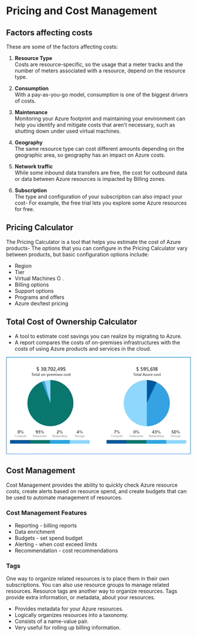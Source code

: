 # Pricing and Cost Management

## Factors affecting costs
These are some of the factors affecting costs:
1. **Resource Type** \
Costs are resource-specific, so the usage that a meter tracks and the number of meters associated with a resource, depend on the
resource type.

1. **Consumption** \
With a pay-as-you-go model, consumption is one of the biggest drivers of costs.

1. **Maintenance** \
Monitoring your Azure footprint and maintaining your environment can help you identify and mitigate costs that aren't necessary, such as shutting down under used virtual machines.

1. **Geography** \
The same resource type can cost different amounts depending on the geographic area, so geography has an impact on Azure costs.

1. **Network traffic** \
While some inbound data transfers are free, the cost for outbound data or data between Azure resources is impacted by Billing zones.

1. **Subscription** \
The type and configuration of your subscription can also impact your cost- For example, the free trial lets you explore some Azure resources for free.

## Pricing Calculator
The Pricing Calculator is a tool that helps you estimate the cost of Azure products- The options that you can configure in the Pricing Calculator vary between products, but basic configuration options include:
- Region
- Tier
- Virtual Machines O .
- Billing options
- Support options
- Programs and offers
- Azure dev/test pricing

## Total Cost of Ownership Calculator
- A tool to estimate cost savings you can realize by migrating to Azure.
- A report compares the costs of on-premises infrastructures with the costs of using Azure products and services in the cloud.

![Total Cost of Ownership Calculator](../assets/az900/tco-calculator.png "Total Cost of Ownership Calculator")


## Cost Management
Cost Management provides the ability to quickly check Azure resource costs, create alerts based on resource spend, and create budgets that can be used to automate management of resources.

### Cost Management Features
- Reporting - billing reports
- Data enrichment
- Budgets - set spend budget
- Alerting - when cost exceed limits
- Recommendation - cost recommendations

### Tags
One way to organize related resources is to place them in their own subscriptions. You can also use resource groups to manage related resources. Resource tags are another way to organize resources. Tags provide extra information, or metadata, about your resources.

- Provides metadata for your Azure resources.
- Logically organizes resources into a taxonomy.
- Consists of a name-value pair.
- Very useful for rolling up billing information.